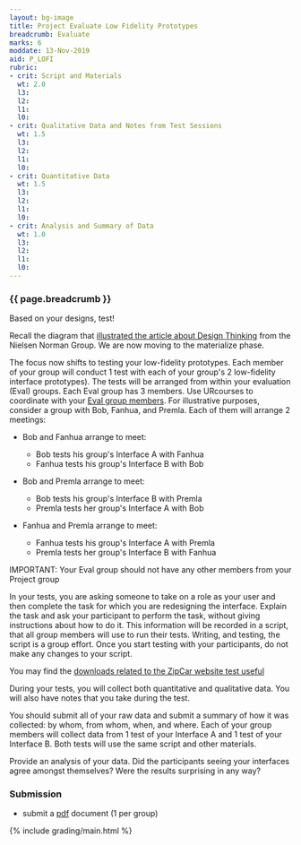 ```yaml
---
layout: bg-image
title: Project Evaluate Low Fidelity Prototypes
breadcrumb: Evaluate
marks: 6
moddate: 13-Nov-2019
aid: P_LOFI
rubric:
- crit: Script and Materials
  wt: 2.0
  l3:
  l2:
  l1:
  l0:
- crit: Qualitative Data and Notes from Test Sessions
  wt: 1.5
  l3:
  l2:
  l1:
  l0:
- crit: Quantitative Data
  wt: 1.5
  l3:
  l2:
  l1:
  l0:
- crit: Analysis and Summary of Data
  wt: 1.0
  l3:
  l2:
  l1:
  l0:
---
```

### {{ page.breadcrumb }}

Based on your designs, test!

Recall the diagram that [illustrated the article about Design Thinking](https://www.nngroup.com/articles/design-thinking/) from the Nielsen Norman Group. We are now moving to the materialize phase.

The focus now shifts to testing your low-fidelity prototypes.
Each member of your group will conduct 1 test with each of your
group's 2 low-fidelity interface prototypes).  The tests will be
arranged from within your evaluation (Eval) groups. Each Eval group has 3 members. Use URcourses to coordinate with your [Eval group members](https://urcourses.uregina.ca/mod/forum/view.php?f=64408). For illustrative purposes, consider a group with Bob, Fanhua, and Premla. Each of them will arrange 2 meetings:

* Bob and Fanhua arrange to meet:
  * Bob tests his group's Interface A with Fanhua
  * Fanhua tests his group's Interface B with Bob

* Bob and Premla arrange to meet:
  * Bob tests his group's Interface B with Premla
  * Premla tests her group's Interface A with Bob

* Fanhua and Premla arrange to meet:
  * Fanhua tests his group's Interface A with Premla
  * Premla tests her group's Interface B with Fanhua

IMPORTANT: Your Eval group should not have any other members from your Project group

In your tests, you are asking someone to take on a role as your user and then complete the task for which you are redesigning the interface.  Explain the task and ask your participant to perform the task, without giving instructions about how to do it.  This information will be recorded in a script, that all group members will use to run their tests.  Writing, and testing, the script is a group effort. Once you start testing with your participants, do not make any changes to your script.

You may find the [downloads related to the ZipCar website test useful](http://sensible.com/downloads-rsme.html)

During your tests, you will collect both quantitative and qualitative data.  You will also have notes that you take during the test.

You should submit all of your raw data and submit a summary of how
it was collected: by whom, from whom, when, and where. Each of your group members will collect data from 1 test of your Interface A and 1 test of your Interface B. Both tests will use the same script and other materials.

Provide an analysis of your data.  Did the participants seeing your interfaces agree amongst themselves? Were the results surprising in
any way?

### Submission

* submit a [pdf](https://en.wikipedia.org/wiki/PDF) document (1 per group)

{% include grading/main.html %}
